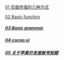 [01 页面传值的几种方式](https://github.com/zonezs/iOS/blob/master/01%20%E9%A1%B5%E9%9D%A2%E4%BC%A0%E5%80%BC.md)

[02 Basic function](https://github.com/zonezs/iOS/blob/master/02%20Basic%20function.md)

##### [03 Basic grammar](https://github.com/zonezs/iOS/blob/master/03%20Basic%20grammar.md)

##### [04 cocoa ui](https://github.com/zonezs/iOS/blob/master/04%20cocoa%20ui.md)

##### [05 关于苹果开发者账号到期](https://github.com/zonezs/iOS/blob/master/05%20%E5%85%B3%E4%BA%8E%E8%8B%B9%E6%9E%9C%E5%BC%80%E5%8F%91%E8%80%85%E8%B4%A6%E5%8F%B7%E5%88%B0%E6%9C%9F.md)
